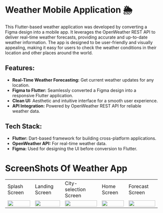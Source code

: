 # Weather Mobile Application 🌦️

This Flutter-based weather application was developed by converting a Figma design into a mobile app. It leverages the OpenWeather REST API to deliver real-time weather forecasts, providing accurate and up-to-date weather information. The app is designed to be user-friendly and visually appealing, making it easy for users to check the weather conditions in their location and other places around the world.


<table style="width: 500px;">
  <tr>
    <td>Splash Screen</td>
    <td>Landing Screen</td>
    <td>City-selection Screen</td>
    <td>Home Screen</td>
    <td>Forecast Screen</td>
    
  </tr>
  <tr>
    <td><img src="https://github.com/user-attachments/assets/6a153b2e-92e6-483e-a5e2-8e3ef13f19a0" style="width: 100%;"></td>
    <td><img src="https://github.com/user-attachments/assets/fdd2df8c-4367-42f1-8803-9ffcc9ae970f" style="width: 100%;"></td>
    <td><img src="https://github.com/user-attachments/assets/c1cbe783-fada-47e0-843a-d5cccc447478" style="width: 100%;"></td>
    <td><img src="https://github.com/user-attachments/assets/87944483-5058-48c7-ad3b-22ed8d0a1681" style="width: 100%;"></td>
    <td><img src="https://github.com/user-attachments/assets/20d73a1b-5667-4bf9-aac8-037313c098f7" style="width: 100%;"></td>
   
  </tr>

<h2>Features:</h2>
<ul>
    <li><strong>Real-Time Weather Forecasting:</strong> Get current weather updates for any location.</li>
    <li><strong>Figma to Flutter:</strong> Seamlessly converted a Figma design into a responsive Flutter application.</li>
    <li><strong>Clean UI:</strong> Aesthetic and intuitive interface for a smooth user experience.</li>
    <li><strong>API Integration:</strong> Powered by OpenWeather REST API for reliable weather data.</li>
</ul>

<h2>Tech Stack:</h2>
<ul>
    <li><strong>Flutter:</strong> Dart-based framework for building cross-platform applications.</li>
    <li><strong>OpenWeather API:</strong> For real-time weather data.</li>
    <li><strong>Figma:</strong> Used for designing the UI before conversion to Flutter.</li>
</ul>

# ScreenShots Of Weather App
